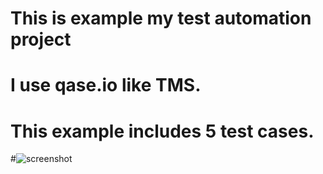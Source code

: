 # This is example my test automation project
# I use qase.io like TMS.
# This example includes 5 test cases.
#![screenshot](https://api.monosnap.com/file/download?id=pvIP1Gvol88TYnHTRV4HppIY1zEnMZ)  
